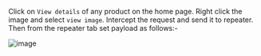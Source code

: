 Click on `View details` of any product on the home page. Right click the image and select `view image`. Intercept the request and send it to repeater. Then from the repeater tab set payload as follows:-

![image](https://user-images.githubusercontent.com/86168235/129258663-66b4d8bd-bd79-45f2-8007-cc99adfe1e2d.png)


